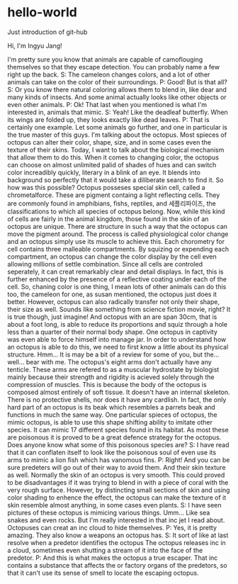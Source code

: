 # hello-world
Just introduction of git-hub

Hi, I'm Ingyu Jang!


I'm pretty sure you know that animals are capable of camoflouging themselves so that they escape detection.
You can probably name a few right up the back.
S: The cameleon changes colors, and a lot of other animals can take on the color of their surroundings.
P: Good! But is that all?
S: Or you know there natural coloring allows them to blend in, like dear and many kinds of insects.
And some animal actually looks like other objects or even other animals.
P: Ok! That last when you mentioned is what I'm interested in, animals that mimic.
S: Yeah! Like the deadleaf butterfly. When its wings are folded up, they looks exactly like dead leaves.
P: That is certainly one example. Let some animals go further, and one in particular is the true master of this guys.
I'm talking about the octopus.
Most spieces of octopus can alter their color, shape, size, and in some cases even the texture of their skins.
Today, I want to talk about the biological mechanism that allow them to do this.
When it comes to changing color, the octopus can choose on almost unlimited palid of shades of hues and can switch color increadibly quickly, literary in a blink of an eye.
It blends into background so perfectly that it would take a diliberate search to find it.
So how was this possible?
Octopus posseses special skin cell, called a chrometalforce. 
These are pigment containg a light reflecting cells.
They are commonly found in amphibians, fishs, reptiles, and 세플리파이즈, the classifications to which all species of octopus belong.
Now, while this kind of cells are fairly in the animal kingdom, those found in the skin of an octopus are unique.
There are structure in such a way that the octopus can move the pigment around.
The process is called physiological color change and an octopus simply use its muscle to achieve this.
Each chorometry for cell contains three malleable compartments.
By squizing or expending each compartment, an octopus can change the color display by the cell even allowing millions of settle combination.
Since all cells are controled seperately, it can creat remarkably clear and detail displays. 
In fact, this is further enhanced by the presence of a reflective coating under each of the cell.
So, chaning color is one thing, I mean lots of other animals can do this too, the cameleon for one, as susan mentioned, the octopus just does it better. 
However, octopus can also radically transfer not only their shape, their size as well. 
Sounds like something from science fiction movie, right?
It is true though, just imagine!
And octopus with an are span 30cm, that is about a foot long, is able to reduce its proportions and squiz through a hole less than a quarter of their normal body shape.
One octopus in captivity was even able to force himself into manage jar.
In order to understand how an octopus is able to do this, we need to first know a little about its physical structure.
Hmm... It is may be a bit of a review for some of you, but the... well... bear with me.
The octopus's eight arms don't actually have any tenticle.
These arms are refered to as a muscular hydrostate by biologist mainly because their strength and rigidity is acieved solely through the compression of muscles.
This is because the body of the octopus is composed almost entirely of soft tissue.
It doesn't have an internal skeleton.
There is no protective shells, nor does it have any cardlish.
In fact, the only hard part of an octopus is its beak which resembles a parrets beak and functions in much the same way.
One particular spieces of octopus, the mimic octopus, is able to use this shape shifting ability to imitate other species.
It can mimic 17 different species found in its habitat.
As most these are poisonous it is proved to be a great defence strategy for the octopus.
Does anyone know what some of this poisonous species are?
S: I have read that it can conflaten itself to look like the poisonous soul of even use its arms to mimic a lion fish which has vanomous fins.
P: Right! And you can be sure predeters will go out of their way to avoid them.
And their skin texture as well.
Normally the skin of an octopus is very smooth. 
This could proved to be disadvantages if it was trying to blend in with a piece of coral with the very rough surface.
However, by distincting small sections of skin and using color shading to enhence the effect, the octopus can make the texture of it skin resemble almost anything, in some cases even plants.
S: I have seen pictures of these octopus is mimicing various things.
Umm... Like sea snakes and even rocks.
But I'm really interested in that inc jet I read about. 
Octopuses can creat an inc cloud to hide themselves.
P: Yes, it is pretty amazing. They also know a weapons an octopus has.
S: It sort of like at last resolve when a predetor identifies the octopus 
The octopus releases inc in a cloud, sometimes even shutting a stream of it into the face of the predetor.
P: And this is what makes the octopus a true escaper.
That inc contains a substance that affects the or factory organs of the predetors, so that it can't use its sense of smell to locate the escaping octopus.
